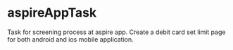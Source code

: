 # aspireAppTask
Task for screening process at aspire app. Create a debit card set limit page for both android and ios mobile application.
